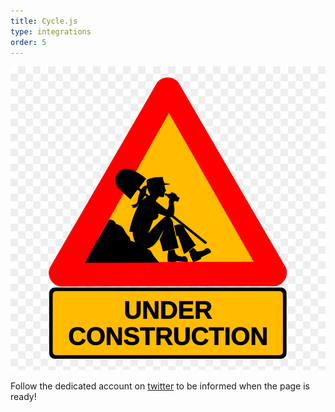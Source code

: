 ```yaml
---
title: Cycle.js
type: integrations
order: 5
---
```


![](../../images/coming-soon/construction-information-building-project-industry-39628.png)

Follow the dedicated account on [twitter](https://twitter.com/bricoi1) to be informed when the page is ready! 
